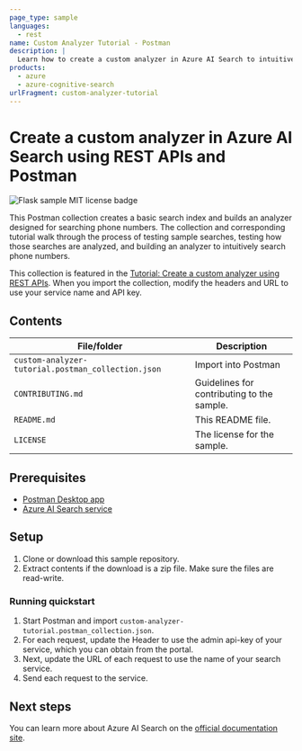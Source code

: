 ```yaml
---
page_type: sample
languages:
  - rest
name: Custom Analyzer Tutorial - Postman
description: |
  Learn how to create a custom analyzer in Azure AI Search to intuitively search across phone numbers or other content.
products:
  - azure
  - azure-cognitive-search
urlFragment: custom-analyzer-tutorial
---
```


# Create a custom analyzer in Azure AI Search using REST APIs and Postman

![Flask sample MIT license badge](https://img.shields.io/badge/license-MIT-green.svg)

This Postman collection creates a basic search index and builds an analyzer designed for searching phone numbers. The collection and corresponding tutorial walk through the process of testing sample searches, testing how those searches are analyzed, and building an analyzer to intuitively search phone numbers.

This collection is featured in the [Tutorial: Create a custom analyzer using REST APIs](https://docs.microsoft.com/azure/search/tutorial-create-custom-analyzer). When you import the collection, modify the headers and URL to use your service name and API key.

## Contents

| File/folder | Description |
|-------------|-------------|
| `custom-analyzer-tutorial.postman_collection.json`       | Import into Postman |
| `CONTRIBUTING.md` | Guidelines for contributing to the sample. |
| `README.md` | This README file. |
| `LICENSE`   | The license for the sample. |

## Prerequisites

- [Postman Desktop app](https://www.getpostman.com/)
- [Azure AI Search service](https://docs.microsoft.com/azure/search/search-create-service-portal)

## Setup

1. Clone or download this sample repository.
1. Extract contents if the download is a zip file. Make sure the files are read-write.

### Running quickstart

1. Start Postman and import `custom-analyzer-tutorial.postman_collection.json`.
1. For each request, update the Header to use the admin api-key of your service, which you can obtain from the portal.
1. Next, update the URL of each request to use the name of your search service.
1. Send each request to the service.

## Next steps

You can learn more about Azure AI Search on the [official documentation site](https://docs.microsoft.com/azure/search).